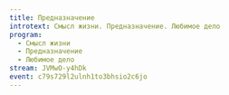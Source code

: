 ```yaml
---
title: Предназначение
introtext: Смысл жизни. Предназначение. Любимое дело
program:
  - Смысл жизни
  - Предназначение
  - Любимое дело
stream: JVMwO-y4hDk
event: c79s729l2ulnh1to3bhsio2c6jo
---
```

